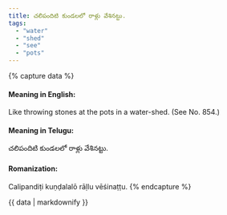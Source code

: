 ```yaml
---
title: చలిపందిటి కుండలలో రాళ్లు వేశినట్టు.
tags:
  - "water"
  - "shed"
  - "see"
  - "pots"
---
```


{% capture data %}
#### Meaning in English:
Like throwing stones at the pots in a water-shed.
(See No. 854.)

#### Meaning in Telugu:
చలిపందిటి కుండలలో రాళ్లు వేశినట్టు.

#### Romanization:
Calipandiṭi kuṇḍalalō rāḷlu vēśinaṭṭu.
{% endcapture %}

{{ data | markdownify }}

